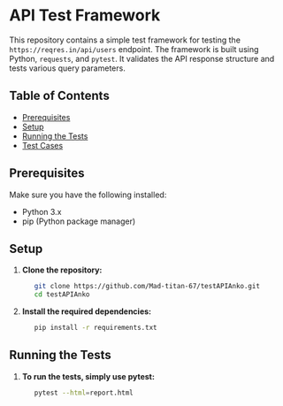 # API Test Framework

This repository contains a simple test framework for testing the `https://reqres.in/api/users` endpoint. The framework is built using Python, `requests`, and `pytest`. It validates the API response structure and tests various query parameters.

## Table of Contents

- [Prerequisites](#prerequisites)
- [Setup](#setup)
- [Running the Tests](#running-the-tests)
- [Test Cases](#test-cases)


## Prerequisites

Make sure you have the following installed:

- Python 3.x
- pip (Python package manager)

## Setup

1. **Clone the repository:**
   ```bash
      git clone https://github.com/Mad-titan-67/testAPIAnko.git
      cd testAPIAnko
   
2. **Install the required dependencies:**
   ```bash
      pip install -r requirements.txt

## Running the Tests

1. **To run the tests, simply use pytest:**
   ```bash
      pytest --html=report.html      

